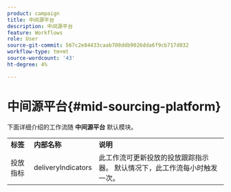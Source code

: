 ```yaml
---
product: campaign
title: 中间源平台
description: 中间源平台
feature: Workflows
role: User
source-git-commit: 567c2e84433caab708ddb9026dda6f9cb717d032
workflow-type: tm+mt
source-wordcount: '43'
ht-degree: 4%

---
```



# 中间源平台{#mid-sourcing-platform}



下面详细介绍的工作流随 **中间源平台** 默认模块。

<table> 
 <tbody> 
  <tr> 
   <td> <strong>标签</strong><br /> </td> 
   <td> <strong>内部名称</strong><br /> </td> 
   <td> <strong>说明</strong><br /> </td> 
  </tr> 
  <tr> 
   <td> <span class="uicontrol">投放指标</span> <br /> </td> 
   <td> <span class="uicontrol">deliveryIndicators</span> <br /> </td> 
   <td> 此工作流可更新投放的投放跟踪指示器。 默认情况下，此工作流每小时触发一次。<br /> </td> 
  </tr> 
 </tbody> 
</table>

